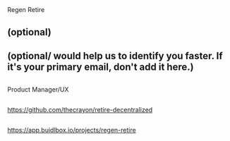 ## <PROJECT NAME>
  Regen Retire

## <YOUR FULL NAME> (optional)

## <Used Email in Buidlbox> (optional/ would help us to identify you faster. If it's your primary email, don't add it here.)

## <YOUR ROLE ON THE TEAM>
  Product Manager/UX

## <LINK TO THE PROJECT REPOSITORY>
  https://github.com/thecrayon/retire-decentralized

## <LINK TO BUIDLBOX SUBMISSION>
  https://app.buidlbox.io/projects/regen-retire

## <ANY LINKS TO YOUR SOCIALS THAT YOU WANT PEOPLE TO SEE WHO MIGHT COME ACROSS YOUR SUBMISSION IN THE FUTURE>

